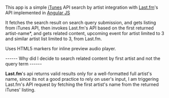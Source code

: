 This app is a simple <a href="http://www.apple.com/itunes/affiliates/resources/documentation/itunes-store-web-service-search-api.html" target="_blank">iTunes</a> API search by artist integration with <a href="http://www.last.fm.com">Last.fm</a>'s API implemented in <a href="http://angularjs.org/" target="_blank">Angular JS</a>

It fetches the search result on search query submission, and gets listing from iTunes API, then invokes Last.fm's API based on the first returned artist-name*, and gets related content, upcoming event for artist limited to 3 and similar artist list limited to 3, from Last.fm.

Uses HTML5 markers for inline preview audio player.

------ Why did I decide to search related content by first artist and not the query term ------

<b>Last.fm</b>'s api returns valid results only for a well-formatted full artist's name, since its not a good practice to rely on user's input, I am triggering Last.fm's API request by fetching the first artist's name from the returned iTunes' listing. 